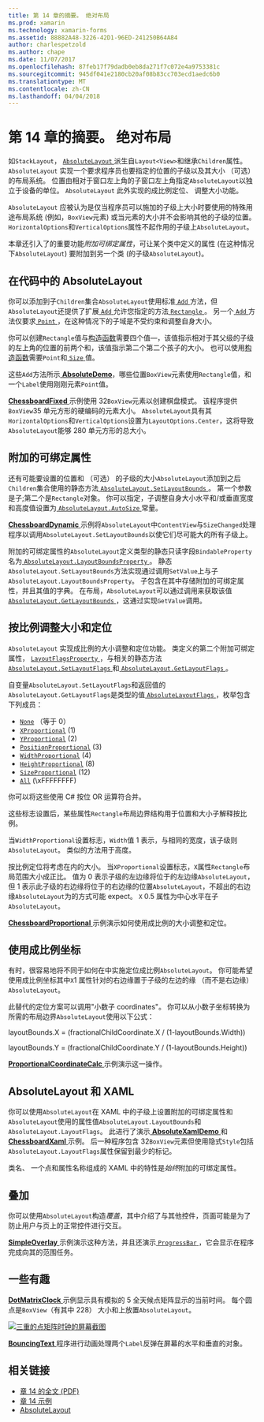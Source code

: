 ```yaml
---
title: 第 14 章的摘要。 绝对布局
ms.prod: xamarin
ms.technology: xamarin-forms
ms.assetid: 88882A48-3226-42D1-96ED-241250B64A84
author: charlespetzold
ms.author: chape
ms.date: 11/07/2017
ms.openlocfilehash: 87feb17f79dadb0eb8da271f7c072e4a9753381c
ms.sourcegitcommit: 945df041e2180cb20af08b83cc703ecd1aedc6b0
ms.translationtype: MT
ms.contentlocale: zh-CN
ms.lasthandoff: 04/04/2018
---
```

# <a name="summary-of-chapter-14-absolute-layout"></a>第 14 章的摘要。 绝对布局

如`StackLayout`， [ `AbsoluteLayout` ](https://developer.xamarin.com/api/type/Xamarin.Forms.AbsoluteLayout/)派生自`Layout<View>`和继承`Children`属性。 `AbsoluteLayout` 实现一个要求程序员也要指定的位置的子级以及其大小 （可选） 的布局系统。 位置由相对于窗口左上角的子窗口左上角指定`AbsoluteLayout`以独立于设备的单位。 `AbsoluteLayout` 此外实现的成比例定位、 调整大小功能。

`AbsoluteLayout` 应被认为是仅当程序员可以施加的子级上大小时要使用的特殊用途布局系统 (例如，`BoxView`元素) 或当元素的大小并不会影响其他的子级的位置。 `HorizontalOptions`和`VerticalOptions`属性不起作用的子级上`AbsoluteLayout`。

本章还引入了的重要功能*附加可绑定属性*，可让某个类中定义的属性 (在这种情况下`AbsoluteLayout`) 要附加到另一个类 (的子级`AbsoluteLayout`)。

## <a name="absolutelayout-in-code"></a>在代码中的 AbsoluteLayout

你可以添加到子`Children`集合`AbsoluteLayout`使用标准[ `Add` ](https://developer.xamarin.com/api/member/System.Collections.Generic.ICollection%3CT%3E.Add/p/T/)方法，但`AbsoluteLayout`还提供了扩展[ `Add` ](https://developer.xamarin.com/api/member/Xamarin.Forms.AbsoluteLayout+IAbsoluteList%3CT%3E.Add/p/Xamarin.Forms.View/Xamarin.Forms.Rectangle/Xamarin.Forms.AbsoluteLayoutFlags/)允许您指定的方法[ `Rectangle` ](https://developer.xamarin.com/api/type/Xamarin.Forms.Rectangle/)。 另一个[ `Add` ](https://developer.xamarin.com/api/member/Xamarin.Forms.AbsoluteLayout+IAbsoluteList%3CT%3E.Add/p/Xamarin.Forms.View/Xamarin.Forms.Point/)方法仅要求[ `Point` ](https://developer.xamarin.com/api/type/Xamarin.Forms.Point/)，在这种情况下的子域是不受约束和调整自身大小。

你可以创建`Rectangle`值与[构造函数](https://developer.xamarin.com/api/constructor/Xamarin.Forms.Rectangle.Rectangle/p/System.Double/System.Double/System.Double/System.Double/)需要四个值&mdash;，该值指示相对于其父级的子级的左上角的位置的前两个和，该值指示第二个第二个孩子的大小。 也可以使用[构造函数](https://developer.xamarin.com/api/constructor/Xamarin.Forms.Rectangle.Rectangle/p/Xamarin.Forms.Point/Xamarin.Forms.Size/)需要`Point`和[ `Size` ](https://developer.xamarin.com/api/type/Xamarin.Forms.Size/)值。

这些`Add`方法所示[ **AbsoluteDemo**](https://github.com/xamarin/xamarin-forms-book-samples/tree/master/Chapter14/AbsoluteDemo)，哪些位置`BoxView`元素使用`Rectangle`值，和一个`Label`使用刚刚元素`Point`值。

[ **ChessboardFixed** ](https://github.com/xamarin/xamarin-forms-book-samples/tree/master/Chapter14/ChessboardFixed)示例使用 32`BoxView`元素以创建棋盘模式。 该程序提供`BoxView`35 单元方形的硬编码的元素大小。 `AbsoluteLayout`具有其`HorizontalOptions`和`VerticalOptions`设置为`LayoutOptions.Center`，这将导致`AbsoluteLayout`能够 280 单元方形的总大小。

## <a name="attached-bindable-properties"></a>附加的可绑定属性

还有可能要设置的位置和 （可选） 的子级的大小`AbsoluteLayout`添加到之后`Children`集合使用的静态方法[ `AbsoluteLayout.SetLayoutBounds` ](https://developer.xamarin.com/api/member/Xamarin.Forms.AbsoluteLayout.SetLayoutBounds/p/Xamarin.Forms.BindableObject/Xamarin.Forms.Rectangle/)。 第一个参数是子;第二个是`Rectangle`对象。 你可以指定，子调整自身大小水平和/或垂直宽度和高度值设置为[ `AbsoluteLayout.AutoSize` ](https://developer.xamarin.com/api/property/Xamarin.Forms.AbsoluteLayout.AutoSize/)常量。

[ **ChessboardDynamic** ](https://github.com/xamarin/xamarin-forms-book-samples/tree/master/Chapter14/ChessboardDynamic)示例将`AbsoluteLayout`中`ContentView`与`SizeChanged`处理程序以调用`AbsoluteLayout.SetLayoutBounds`以使它们尽可能大的所有子级上。  

附加的可绑定属性的`AbsoluteLayout`定义类型的静态只读字段`BindableProperty`名为[ `AbsoluteLayout.LayoutBoundsProperty` ](https://developer.xamarin.com/api/field/Xamarin.Forms.AbsoluteLayout.LayoutBoundsProperty/)。 静态`AbsoluteLayout.SetLayoutBounds`方法实现通过调用`SetValue`上与子`AbsoluteLayout.LayoutBoundsProperty`。 子包含在其中存储附加的可绑定属性，并且其值的字典。 在布局，`AbsoluteLayout`可以通过调用来获取该值[ `AbsoluteLayout.GetLayoutBounds` ](https://developer.xamarin.com/api/member/Xamarin.Forms.AbsoluteLayout.GetLayoutBounds/p/Xamarin.Forms.BindableObject/)，这通过实现`GetValue`调用。

## <a name="proportional-sizing-and-positioning"></a>按比例调整大小和定位

`AbsoluteLayout` 实现成比例的大小调整和定位功能。 类定义的第二个附加可绑定属性， [ `LayoutFlagsProperty` ](https://developer.xamarin.com/api/field/Xamarin.Forms.AbsoluteLayout.LayoutFlagsProperty/)，与相关的静态方法[ `AbsoluteLayout.SetLayoutFlags` ](https://developer.xamarin.com/api/member/Xamarin.Forms.AbsoluteLayout.SetLayoutFlags/p/Xamarin.Forms.BindableObject/Xamarin.Forms.AbsoluteLayoutFlags/)和[ `AbsoluteLayout.GetLayoutFlags` ](https://developer.xamarin.com/api/member/Xamarin.Forms.AbsoluteLayout.GetLayoutFlags/p/Xamarin.Forms.BindableObject/)。

自变量`AbsoluteLayout.SetLayoutFlags`和返回值的`AbsoluteLayout.GetLayoutFlags`是类型的值[ `AbsoluteLayoutFlags` ](https://developer.xamarin.com/api/type/Xamarin.Forms.AbsoluteLayoutFlags/)，枚举包含下列成员：

- [`None`](https://developer.xamarin.com/api/field/Xamarin.Forms.AbsoluteLayoutFlags.None/) （等于 0）
- [`XProportional`](https://developer.xamarin.com/api/field/Xamarin.Forms.AbsoluteLayoutFlags.XProportional/) (1)
- [`YProportional`](https://developer.xamarin.com/api/field/Xamarin.Forms.AbsoluteLayoutFlags.YProportional/) (2)
- [`PositionProportional`](https://developer.xamarin.com/api/field/Xamarin.Forms.AbsoluteLayoutFlags.PositionProportional/) (3)
- [`WidthProportional`](https://developer.xamarin.com/api/field/Xamarin.Forms.AbsoluteLayoutFlags.WidthProportional/) (4)
- [`HeightProportional`](https://developer.xamarin.com/api/field/Xamarin.Forms.AbsoluteLayoutFlags.HeightProportional/) (8)
- [`SizeProportional`](https://developer.xamarin.com/api/field/Xamarin.Forms.AbsoluteLayoutFlags.SizeProportional/) (12)
- [`All`](https://developer.xamarin.com/api/field/Xamarin.Forms.AbsoluteLayoutFlags.All/) (\xFFFFFFFF)

你可以将这些使用 C# 按位 OR 运算符合并。

这些标志设置后，某些属性`Rectangle`布局边界结构用于位置和大小子解释按比例。

当`WidthProportional`设置标志，`Width`值 1 表示，与相同的宽度，该子级则`AbsoluteLayout`。 类似的方法用于高度。

按比例定位将考虑在内的大小。 当`XProportional`设置标志，`X`属性`Rectangle`布局范围大小成正比。 值为 0 表示子级的左边缘将位于的左边缘`AbsoluteLayout`，但 1 表示此子级的右边缘将位于的右边缘的位置`AbsoluteLayout`，不超出的右边缘`AbsoluteLayout`为的方式可能 expect。 `X` 0.5 属性为中心水平在子`AbsoluteLayout`。

[ **ChessboardProportional** ](https://github.com/xamarin/xamarin-forms-book-samples/tree/master/Chapter14/ChessboardProportional)示例演示如何使用成比例的大小调整和定位。

## <a name="working-with-proportional-coordinates"></a>使用成比例坐标

有时，很容易地将不同于如何在中实施定位成比例`AbsoluteLayout`。 你可能希望使用成比例坐标其中`X`1 属性针对的右边缘置于子级的左边的缘 （而不是右边缘） `AbsoluteLayout`。

此替代的定位方案可以调用"小数子 coordinates"。 你可以从小数子坐标转换为所需的布局边界`AbsoluteLayout`使用以下公式：

layoutBounds.X = (fractionalChildCoordinate.X / (1-layoutBounds.Width))

layoutBounds.Y = (fractionalChildCoordinate.Y / (1-layoutBounds.Height))

[ **ProportionalCoordinateCalc** ](https://github.com/xamarin/xamarin-forms-book-samples/tree/master/Chapter14/PropCoordCalc)示例演示这一操作。

## <a name="absolutelayout-and-xaml"></a>AbsoluteLayout 和 XAML

你可以使用`AbsoluteLayout`在 XAML 中的子级上设置附加的可绑定属性和`AbsoluteLayout`使用的属性值`AbsoluteLayout.LayoutBounds`和`AbsoluteLayout.LayoutFlags`。 此进行了演示[ **AbsoluteXamlDemo** ](https://github.com/xamarin/xamarin-forms-book-samples/tree/master/Chapter14/AbsoluteXamlDemo)和[ **ChessboardXaml** ](https://github.com/xamarin/xamarin-forms-book-samples/tree/master/Chapter14/ChessboardXaml)示例。 后一种程序包含 32`BoxView`元素但使用隐式`Style`包括`AbsoluteLayout.LayoutFlags`属性保留到最少的标记。

类名、 一个点和属性名称组成的 XAML 中的特性是*始终*附加的可绑定属性。

## <a name="overlays"></a>叠加

你可以使用`AbsoluteLayout`构造*覆盖*，其中介绍了与其他控件，页面可能是为了防止用户与页上的正常控件进行交互。 

[ **SimpleOverlay** ](https://github.com/xamarin/xamarin-forms-book-samples/tree/master/Chapter14/SimpleOverlay)示例演示这种方法，并且还演示[ `ProgressBar` ](https://developer.xamarin.com/api/type/Xamarin.Forms.ProgressBar/)，它会显示在程序完成向其的范围任务。

## <a name="some-fun"></a>一些有趣

[ **DotMatrixClock** ](https://github.com/xamarin/xamarin-forms-book-samples/tree/master/Chapter14/DotMatrixClock)示例显示具有模拟的 5 全天候点矩阵显示的当前时间。 每个圆点是`BoxView`（有其中 228） 大小和上放置`AbsoluteLayout`。

[![三重的点矩阵时钟的屏幕截图](images/ch14fg08-small.png "点矩阵时钟")](images/ch14fg08-large.png#lightbox "点矩阵时钟")

[ **BouncingText** ](https://github.com/xamarin/xamarin-forms-book-samples/tree/master/Chapter14/BouncingText)程序进行动画处理两个`Label`反弹在屏幕的水平和垂直的对象。



## <a name="related-links"></a>相关链接

- [章 14 的全文 (PDF)](https://download.xamarin.com/developer/xamarin-forms-book/XamarinFormsBook-Ch14-Apr2016.pdf)
- [章 14 示例](https://github.com/xamarin/xamarin-forms-book-samples/tree/master/Chapter14)
- [AbsoluteLayout](~/xamarin-forms/user-interface/layouts/absolute-layout.md)
